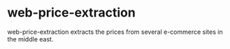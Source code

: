 # web-price-extraction
web-price-extraction extracts the prices from several e-commerce sites in the middle east.
